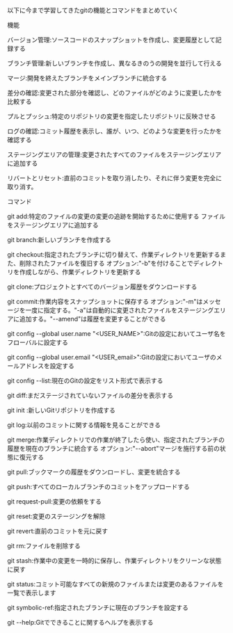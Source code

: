 以下に今まで学習してきたgitの機能とコマンドをまとめていく

機能

バージョン管理:ソースコードのスナップショットを作成し、変更履歴として記録する

ブランチ管理:新しいブランチを作成し、異なるきのうの開発を並行して行える

マージ:開発を終えたブランチをメインブランチに統合する

差分の確認:変更された部分を確認し、どのファイルがどのように変更したかを比較する

プルとプッシュ:特定のリポジトリの変更を指定したリポジトリに反映させる

ログの確認:コミット履歴を表示し、誰が、いつ、どのような変更を行ったかを確認する

ステージングエリアの管理:変更されたすべてのファイルをステージングエリアに追加する

リバートとリセット:直前のコミットを取り消したり、それに伴う変更を完全に取り消す。

コマンド

git add:特定のファイルの変更の変更の追跡を開始するために使用する ファイルをステージングエリアに追加する

git branch:新しいブランチを作成する

git checkout:指定されたブランチに切り替えて、作業ディレクトリを更新するまた、削除されたファイルを復旧する
オプション:"-b"を付けることでディレクトリを作成しながら、作業ディレクトリを更新する

git clone:プロジェクトとすべてのバージョン履歴をダウンロードする

git commit:作業内容をスナップショットに保存する
オプション:"-m"はメッセージを一度に指定する。"-a"は自動的に変更されたファイルをステージングエリアに追加する。"--amend"は履歴を変更することができる

git config --global user.name "<USER_NAME>":Gitの設定においてユーザ名をフローバルに設定する

git config --global user.email "<USER_email>":Gitの設定においてユーザのメールアドレスを設定する

git config --list:現在のGitの設定をリスト形式で表示する

git diff:まだステージされていないファイルの差分を表示する

git init :新しいGitリポジトリを作成する

git log:以前のコミットに関する情報を見ることができる

git merge:作業ディレクトリでの作業が終了したら使い、指定されたブランチの履歴を現在のブランチに統合する
オプション:"--abort"マージを施行する前の状態に復元する

git pull:ブックマークの履歴をダウンロードし、変更を統合する

git push:すべてのローカルブランチのコミットをアップロードする

git request-pull:変更の依頼をする

git reset:変更のステージングを解除

git revert:直前のコミットを元に戻す

git rm:ファイルを削除する

git stash:作業中の変更を一時的に保存し、作業ディレクトリをクリーンな状態に戻す

git status:コミット可能なすべての新規のファイルまたは変更のあるファイルを一覧で表示します

git symbolic-ref:指定されたブランチに現在のブランチを設定する

git --help:Gitでできることに関するヘルプを表示する